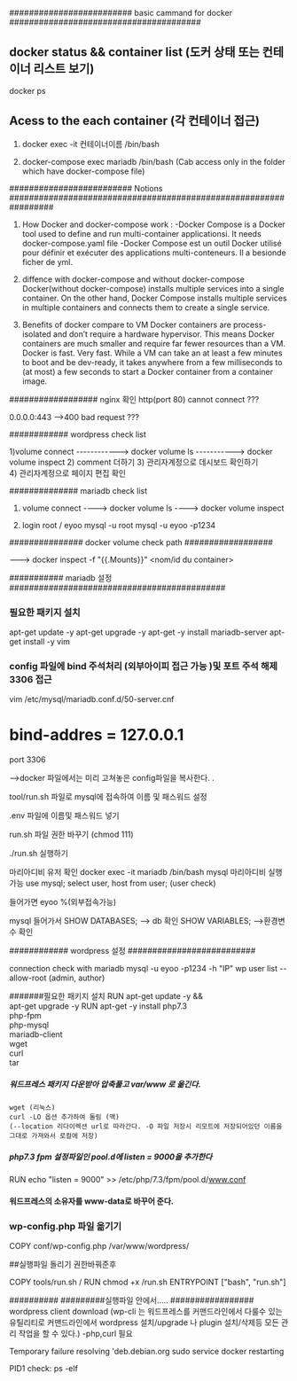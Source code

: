 #########################  basic cammand for docker #######################################

 ## docker status && container list (도커 상태 또는 컨테이너 리스트 보기)
 docker ps

 ## Acess to the each container (각 컨테이너 접근)
1)  docker exec -it 컨테이너이름 /bin/bash 

2)  docker-compose exec mariadb /bin/bash (Cab access only in the folder which have docker-compose file)

######################### Notions #################################################################

1) How Docker and docker-compose work :
-Docker Compose is a Docker tool used to define and run multi-container applicationsi. It needs docker-compose.yaml file 
-Docker Compose est un outil Docker utilisé pour définir et exécuter des applications multi-conteneurs. Il a besionde ficher de yml. 

2) diffence with docker-compose and without docker-compose
Docker(without docker-compose) installs multiple services into a single container. 
On the other hand, Docker Compose installs multiple services in multiple containers and connects them to create a single service.

3) Benefits of docker compare to VM 
Docker containers are process-isolated and don’t require a hardware hypervisor. This means Docker containers are much smaller and require far fewer resources than a VM.
Docker is fast. Very fast. While a VM can take an at least a few minutes to boot and be dev-ready, it takes anywhere from a few milliseconds to (at most) a few seconds to start a Docker container from a container image.


################## nginx 확인 
http(port 80) cannot connect ???

0.0.0.0:443 -->400 bad request ???

############ wordpress check list 

1)volume connect 
------------> docker volume ls 
-----------> docker volume inspect
2) comment 더하기 
3) 관리자계정으로 데시보드 확인하기  
4) 관리자계정으로 페이지 편집 확인 


############## mariadb check list 

1) volume connect
----> docker volume ls 
----> docker volume inspect

2) login root / eyoo
mysql -u root 
mysql -u eyoo -p1234 



###############         docker volume check path    ##################

--->   docker inspect -f "{{.Mounts}}" <nom/id du container>



 ########### mariadb 설정############################################


 ### 필요한 패키지 설치
 apt-get update -y
 apt-get upgrade -y
 apt-get -y install mariadb-server
 apt-get install -y vim

 ### config 파일에 bind 주석처리 (외부아이피 접근 가능 )및 포트 주석 해제 3306 접근

 vim /etc/mysql/mariadb.conf.d/50-server.cnf

 # bind-addres  = 127.0.0.1
 port 3306

 -->docker 파일에서는 미리 고쳐놓은 config파일을 복사한다. .

 tool/run.sh 파일로 mysql에 접속하여 이름 및 패스워드 설정

 .env 파일에 이름및 패스워드 넣기

 run.sh 파일 권한 바꾸기 (chmod 111)

 ./run.sh 실행하기



마리아디비 유저 확인 
docker exec -it mariadb /bin/bash
mysql
마리아디비 실행 가능 
use mysql;
select user, host from user; (user check)

들어가면 eyoo %(외부접속가능)

 mysql 들어가서
 SHOW DATABASES;         --> db 확인
 SHOW VARIABLES;        -->환경변수 확인

############ wordpress 설정 ##########################

 connection check with mariadb
 mysql -u eyoo -p1234 -h "IP" 
 wp user list --allow-root (admin, author)

#######필요한 패키지 설치 
RUN		apt-get update -y &&\
		apt-get upgrade -y
RUN		apt-get -y install php7.3\
		php-fpm\
		php-mysql\
		mariadb-client\
		wget\
		curl\
		tar

##### 워드프레스 패키지 다운받아 압축풀고 var/www 로 옮긴다.  
	wget (리눅스)
	curl -LO 옵션 추가하여 돌림 (맥)
	(--location 리다이렉션 url로 따라간다. -O 파일 저장시 리모트에 저장되어있던 이름을 그대로 가져와서 로컬에 저장)
##### php7.3 fpm 설정파일인  pool.d에  listen = 9000을 추가한다 
RUN	 echo "listen = 9000" >> /etc/php/7.3/fpm/pool.d/www.conf

#### 워드프레스의 소유자를 www-data로 바꾸어 준다.

### wp-config.php 파일 옮기기 
COPY		conf/wp-config.php /var/www/wordpress/


##실행파일 돌리기 권한바꿔준후 


COPY		tools/run.sh	/
RUN		chmod +x /run.sh
ENTRYPOINT	["bash", "run.sh"]


##########
#########실행파일 안에서..... #################
wordpress client download (wp-cli 는 워드프레스를 커맨드라인에서 다룰수 있는 유틸리티로 커맨드라인에서 wordpress 설치/upgrade 나 plugin 설치/삭제등 모든 관리 작업을 할 수 있다.) -php,curl 필요 





Temporary failure resolving 'deb.debian.org
sudo service docker restarting 

PID1 check: ps -elf 

